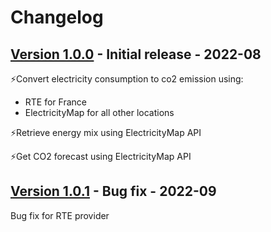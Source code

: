 # Changelog

## [Version 1.0.0](https://github.com/dataiku/dss-plugin-co2/releases/tag/v1.0.0) - Initial release - 2022-08

⚡️Convert electricity consumption to co2 emission using:
- RTE for France
- ElectricityMap for all other locations

⚡️Retrieve energy mix using ElectricityMap API

⚡️Get CO2 forecast using ElectricityMap API

## [Version 1.0.1](https://github.com/dataiku/dss-plugin-co2/releases/tag/v1.0.1) - Bug fix - 2022-09

Bug fix for RTE provider